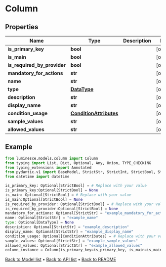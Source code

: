 # Column

## Properties
Name | Type | Description | Notes
------------ | ------------- | ------------- | -------------
**is_primary_key** | **bool** |  | [optional] 
**is_main** | **bool** |  | [optional] 
**is_required_by_provider** | **bool** |  | [optional] 
**mandatory_for_actions** | **str** |  | [optional] 
**name** | **str** |  | [optional] 
**type** | [**DataType**](DataType.md) |  | [optional] 
**description** | **str** |  | [optional] 
**display_name** | **str** |  | [optional] 
**condition_usage** | [**ConditionAttributes**](ConditionAttributes.md) |  | [optional] 
**sample_values** | **str** |  | [optional] 
**allowed_values** | **str** |  | [optional] 
## Example

```python
from luminesce.models.column import Column
from typing import List, Dict, Optional, Any, Union, TYPE_CHECKING
from typing_extensions import Annotated
from pydantic.v1 import BaseModel, StrictStr, StrictInt, StrictBool, StrictFloat, StrictBytes, Field, validator, ValidationError, conlist, constr
from datetime import datetime

is_primary_key: Optional[StrictBool] = # Replace with your value
is_primary_key:Optional[StrictBool] = None
is_main: Optional[StrictBool] = # Replace with your value
is_main:Optional[StrictBool] = None
is_required_by_provider: Optional[StrictBool] = # Replace with your value
is_required_by_provider:Optional[StrictBool] = None
mandatory_for_actions: Optional[StrictStr] = "example_mandatory_for_actions"
name: Optional[StrictStr] = "example_name"
type: Optional[DataType] = None
description: Optional[StrictStr] = "example_description"
display_name: Optional[StrictStr] = "example_display_name"
condition_usage: Optional[ConditionAttributes] = # Replace with your value
sample_values: Optional[StrictStr] = "example_sample_values"
allowed_values: Optional[StrictStr] = "example_allowed_values"
column_instance = Column(is_primary_key=is_primary_key, is_main=is_main, is_required_by_provider=is_required_by_provider, mandatory_for_actions=mandatory_for_actions, name=name, type=type, description=description, display_name=display_name, condition_usage=condition_usage, sample_values=sample_values, allowed_values=allowed_values)

```

[Back to Model list](../README.md#documentation-for-models) &#8226; [Back to API list](../README.md#documentation-for-api-endpoints) &#8226; [Back to README](../README.md)

